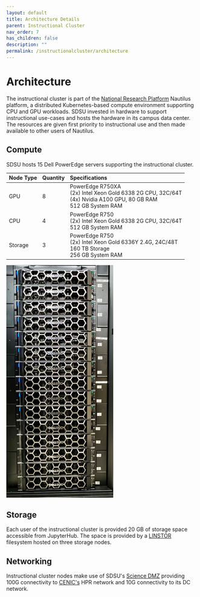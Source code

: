 ```yaml
---
layout: default
title: Architecture Details
parent: Instructional Cluster
nav_order: 7
has_children: false
description: ""
permalink: /instructionalcluster/architecture
---
```


# Architecture

The instructional cluster is part of the [National Research Platform](https://nationalresearchplatform.org/) Nautilus platform, a distributed Kubernetes-based compute environment supporting CPU and GPU workloads. SDSU invested in hardware to support instructional use-cases and hosts the hardware in its campus data center. The resources are given first priority to instructional use and then made available to other users of Nautilus.

## Compute

SDSU hosts 15 Dell PowerEdge servers supporting the instructional cluster.

| Node Type    | Quantity | Specifications |
|:-------------|:---------|:------|
| GPU          | 8        | PowerEdge R750XA<br />(2x) Intel Xeon Gold 6338 2G CPU, 32C/64T<br/>(4x) Nvidia A100 GPU, 80 GB RAM<br/>512 GB System RAM |
| CPU          | 4        | PowerEdge R750<br/>(2x) Intel Xeon Gold 6338 2G CPU, 32C/64T<br/>512 GB System RAM |
| Storage      | 3        | PowerEdge R750<br/>(2x) Intel Xeon Gold 6336Y 2.4G, 24C/48T<br/>160 TB Storage<br/>256 GB System RAM |

![Server Rack](/images/instructionalcluster/serverrack.png)

## Storage

Each user of the instructional cluster is provided 20 GB of storage space accessible from JupyterHub. The space is provided by a [LINSTOR](https://linbit.com/linstor/) filesystem hosted on three storage nodes.

## Networking

Instructional cluster nodes make use of SDSU's [Science DMZ](https://iotlab.sdsu.edu/index.php/science-dmz/) providing 100G connectivity to [CENIC's](https://cenic.org/network/operations/maps) HPR network and 10G connectivity to its DC network.